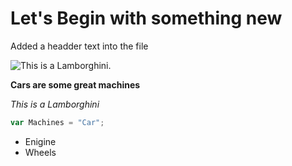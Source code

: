 # Let's Begin with something new

Added a headder text into the file 

![This is a Lamborghini.](https://cdn.motor1.com/images/mgl/8LQ6M/s1/lamborghini-aventador-svj-63-roadster.jpg)

**Cars are some great machines**

*This is a Lamborghini*

``` javascript
var Machines = "Car";
```

<ul>
    <li>Enigine</li>
    <li>Wheels</li>
</ul>



